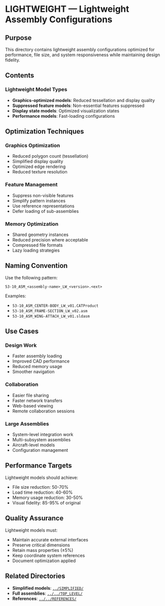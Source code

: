 # LIGHTWEIGHT — Lightweight Assembly Configurations

## Purpose

This directory contains lightweight assembly configurations optimized for performance, file size, and system responsiveness while maintaining design fidelity.

## Contents

### Lightweight Model Types
- **Graphics-optimized models**: Reduced tessellation and display quality
- **Suppressed feature models**: Non-essential features suppressed
- **Display state models**: Optimized visualization states
- **Performance models**: Fast-loading configurations

## Optimization Techniques

### Graphics Optimization
- Reduced polygon count (tessellation)
- Simplified display quality
- Optimized edge rendering
- Reduced texture resolution

### Feature Management
- Suppress non-visible features
- Simplify pattern instances
- Use reference representations
- Defer loading of sub-assemblies

### Memory Optimization
- Shared geometry instances
- Reduced precision where acceptable
- Compressed file formats
- Lazy loading strategies

## Naming Convention

Use the following pattern:
```
53-10_ASM_<assembly-name>_LW_<version>.<ext>
```

Examples:
- `53-10_ASM_CENTER-BODY_LW_v01.CATProduct`
- `53-10_ASM_FRAME-SECTION_LW_v02.asm`
- `53-10_ASM_WING-ATTACH_LW_v01.sldasm`

## Use Cases

### Design Work
- Faster assembly loading
- Improved CAD performance
- Reduced memory usage
- Smoother navigation

### Collaboration
- Easier file sharing
- Faster network transfers
- Web-based viewing
- Remote collaboration sessions

### Large Assemblies
- System-level integration work
- Multi-subsystem assemblies
- Aircraft-level models
- Configuration management

## Performance Targets

Lightweight models should achieve:
- File size reduction: 50-70%
- Load time reduction: 40-60%
- Memory usage reduction: 30-50%
- Visual fidelity: 85-95% of original

## Quality Assurance

Lightweight models must:
- Maintain accurate external interfaces
- Preserve critical dimensions
- Retain mass properties (±5%)
- Keep coordinate system references
- Document optimization applied

## Related Directories

- **Simplified models**: [`../SIMPLIFIED/`](../SIMPLIFIED/)
- **Full assemblies**: [`../../TOP_LEVEL/`](../../TOP_LEVEL/)
- **References**: [`../../REFERENCES/`](../../REFERENCES/)

